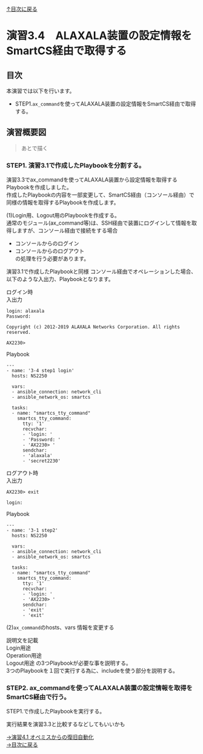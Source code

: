 [↑目次に戻る](/README.md)
<br>
# 演習3.4　ALAXALA装置の設定情報をSmartCS経由で取得する

## 目次
本演習では以下を行います。  
- STEP1.<code>ax_command</code>を使ってALAXALA装置の設定情報をSmartCS経由で取得する。  


## 演習概要図

> あとで描く

### STEP1. 演習3.1で作成したPlaybookを分割する。

演習3.3でax_commandを使ってALAXALA装置から設定情報を取得するPlaybookを作成しました。    
作成したPlaybookの内容を一部変更して、SmartCS経由（コンソール経由）で同様の情報を取得するPlaybookを作成します。

(1)Login用、Logout用のPlaybookを作成する。  
通常のモジュール(ax_command等)は、SSH経由で装置にログインして情報を取得しますが、コンソール経由で接続をする場合  
- コンソールからのログイン  
- コンソールからのログアウト  
の処理を行う必要があります。

演習3.1で作成したPlaybookと同様 コンソール経由でオペレーションした場合、以下のような入出力、Playbookとなります。  

ログイン時  
入出力
```
login: alaxala
Password: 

Copyright (c) 2012-2019 ALAXALA Networks Corporation. All rights reserved.

AX2230> 
```
Playbook
```
---
- name: '3-4 step1 login'
  hosts: NS2250
  
  vars:
  - ansible_connection: network_cli
  - ansible_network_os: smartcs
  
  tasks:
  - name: "smartcs_tty_command"
    smartcs_tty_command:
      tty: '1'
      recvchar:
      - 'login: '
      - 'Password: '
      - 'AX2230> '
      sendchar:
      - 'alaxala'
      - 'secret2230'
```

ログアウト時  
入出力  
```
AX2230> exit

login: 
```
Playbook
```
---
- name: '3-1 step2'
  hosts: NS2250
  
  vars:
  - ansible_connection: network_cli
  - ansible_network_os: smartcs
  
  tasks:
  - name: "smartcs_tty_command"
    smartcs_tty_command:
      tty: '1'
      recvchar:
      - 'login: '
      - 'AX2230> '
      sendchar:
      - 'exit'
      - 'exit'
```



(2)<code>ax_command</code>のhosts、vars 情報を変更する

説明文を記載  
Login用途  
Operation用途    
Logout用途
の3つPlaybookが必要な事を説明する。  
3つのPlaybookを１回で実行する為に、includeを使う部分を説明する。

### STEP2. ax_commandを使ってALAXALA装置の設定情報を取得をSmartCS経由で行う。

STEP1.で作成したPlaybookを実行する。

実行結果を演習3.3と比較するなどしてもいいかも


[→演習4.1 オペミスからの復旧自動化](/4.1-automation_of_operation_error_recovery.md)  
[→目次に戻る](/README.md)

